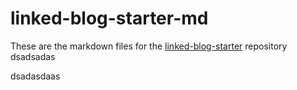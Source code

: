 # linked-blog-starter-md
These are the markdown files for the [linked-blog-starter](https://github.com/matthewwong525/linked-blog-starter) repository
dsadsadas




dsadasdaas
